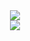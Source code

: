 <!--# cars-->

<div align="center">
    <img src="https://i.giphy.com/media/2w5MMNvg70MrQ0I2DR/giphy.webp">
    <br><img src="https://i.giphy.com/media/YpwaR8TARPq2A/giphy.gif?cid=ecf05e47w8x99r36xtbkd19cowwf44tccbp9coi55pckij1r&rid=giphy.gif&ct=g">
<div>